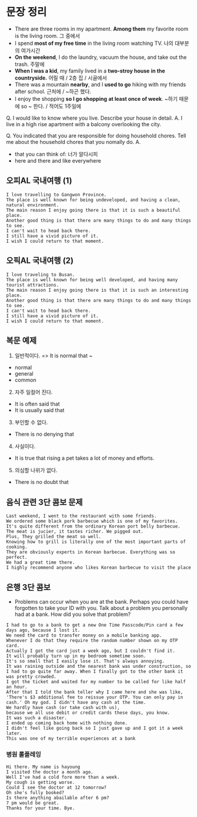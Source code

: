 # 문장 정리
- There are three rooms in my apartment. **Among them** my favorite room is the living room. 그 중에서
- I spend **most of my free time** in the living room watching TV. 나의 대부분의 여가시간
- **On the weekend**, I do the laundry, vacuum the house, and take out the trash. 주말에
- **When I was a kid**, my family lived in a **two-stroy house** **in the countryside.** 어릴 때 / 2층 집 / 시골에서
- There was a mountain **nearby**, and I **used to go** hiking with my friends after school. 근처에 / ~하곤 했다.
- I enjoy the shopping **so I go shopping** **at least once of week**. ~하기 때문에 so ~ 한다. / 적어도 1주일에 


Q. I would like to know where you live. Describe your house in detail.
A. I live in a high rise apartment with a balcony overlooking the city.

Q. You indicated that you are responsible for doing household chores. Tell me about the household chores that you nomally do.
A. 

- that you can think of: 너가 알다시피
- here and there and like everywhere

## 오피AL 국내여행 (1)
```
I love travelling to Gangwon Province.
The place is well known for being undeveloped, and having a clean, natural environment. 
The main reason I enjoy going there is that it is such a beautiful place. 
Another good thing is that there are many things to do and many things to see.
I can't wait to head back there. 
I still have a vivid picture of it.
I wish I could return to that moment.
```

## 오픽AL 국내여행 (2)
```
I love traveling to Busan.
The place is well known for being well developed, and having many tourist attractions. 
The main reason I enjoy going there is that it is such an interesting place. 
Another good thing is that there are many things to do and many things to see.
I can't wait to head back there. 
I still have a vivid picture of it.
I wish I could return to that moment.
```

## 복문 예제
1. 일반적이다. => It is normal that ~
- normal
- general
- common
2. 자주 일컬어 진다.
- It is often said that
- It is usually said that
3. 부인할 수 없다.
- There is no denying that
4. 사실이다.
- It is true that rising a pet takes a lot of money and efforts.
5. 의심할 나위가 없다.
- There is no doubt that

## 음식 관련 3단 콤보 문제
```
Last weekend, I went to the restaurant with some friends.
We ordered some black pork barbecue which is one of my favorites.
It's quite different from the ordinary Korean port belly barbecue.
The meat is jucier, it tastes richer. We pigged out.
Plus, They grilled the meat so well.
Knowing how to grill is literally one of the most important parts of cooking.
They are obviously experts in Korean barbecue. Everything was so perfect.
We had a great time there.
I highly recommend anyone who likes Korean barbecue to visit the place
```

## 은행 3단 콤보
- Problems can occur when you are at the bank. Perhaps you could have forgotten to take your ID with you. Talk about a problem you personally had at a bank. How did you solve that problem?
```
I had to go to a bank to get a new One Time Passcode/Pin card a few days ago, because I lost it.
We need the card to transfer money on a mobile banking app.
Whenever I do that they require the random number shown on my OTP card.
Actually I got the card just a week ago, but I couldn't find it.
It will probably turn up in my bedroom sometime soon.
It's so small that I easily lose it. That's always annoying.
It was raining outside and the nearest bank was under construction, so I had to go quite far away. When I finally got to the other bank it was pretty crowded.
I got the ticket and waited for my number to be called for like half an hour.
After that I told the bank teller why I came here and she was like,
'There's $3 additional fee to reissue your OTP. You can only pay in cash.' Oh my god. I didn't have any cash at the time.
We hardly have cash (or take cash with us),
because we all use debit or credit cards these days, you know.
It was such a disaster.
I ended up coming back home with nothing done.
I didn't feel like going back so I just gave up and I got it a week later.
This was one of my terrible experiences at a bank
```

### 병원 롤플레잉
```
Hi there. My name is hayoung
I visited the doctor a month ago.
Well I've had a cold fore more than a week.
My cough is getting worse.
Could I see the doctor at 12 tomorrow?
Oh she's fully booked?
Is there anything abailable after 6 pm?
7 pm would be great.
Thanks for your time. Bye.
```
